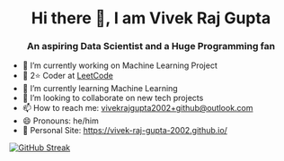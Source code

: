 
<div align="center">

# Hi there 👋, I am Vivek Raj Gupta

<h3>An aspiring Data Scientist and a Huge Programming fan</h3>

</div>

- 🔭 I’m currently working on Machine Learning Project
- 🌟 2⭐ Coder at [LeetCode](https://leetcode.com/vivek-raj-gupta-2002/)
- 🌱 I’m currently learning Machine Learning
- 👯 I’m looking to collaborate on new tech projects
- 📫 How to reach me: vivekrajgupta2002+github@outlook.com
- 😄 Pronouns: he/him
- 🖖 Personal Site: https://vivek-raj-gupta-2002.github.io/


[![GitHub Streak](https://streak-stats.demolab.com/?user=Vivek-raj-gupta-2002&theme=neon)](https://git.io/streak-stats)
